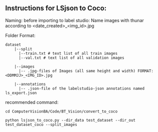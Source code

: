 ## Instructions for LSjson to Coco:

Naming:
before importing to label studio:
Name images with thunar according to <date_created>_<img_id>.jpg


Folder Format:

    dataset
        |--split
          |--train.txt # text list of all train images
          |--val.txt # text list of all validation images
          
        |--images
          |-- .jpg-files of Images (all same height and width) FORMAT: <DDMMJJ>_<IMG_ID>.jpg
          
        |--annotations
          |-- .json-file of the labelstudio-json annotations named ls_export.json

recommended command:

    cd ComputerVisionBA/Code/BT_Vision/convert_to_coco

    python lsjson_to_coco.py --dir_data test_dataset --dir_out test_dataset_coco --split_images

